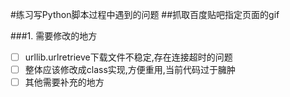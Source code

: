 #练习写Python脚本过程中遇到的问题
##抓取百度贴吧指定页面的gif

###1. 需要修改的地方
- [ ] urllib.urlretrieve下载文件不稳定,存在连接超时的问题
- [ ] 整体应该修改成class实现,方便重用,当前代码过于臃肿
- [ ] 其他需要补充的地方 
